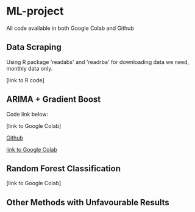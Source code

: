 # ML-project

All code available in both Google Colab and Github

## Data Scraping

Using R package 'readabs' and 'readrba' for downloading data we need, monthly data only. 

[link to R code]

## ARIMA + Gradient Boost

Code link below:

[link to Google Colab]

[Github]([https://github.com/AS2357/ML-project/blob/main/arima_boosting.ipynb])


[link to Google Colab](https://github.com/AS2357/ML-project/blob/main/arima_boosting.ipynb)


## Random Forest Classification

[link to Google Colab]

## Other Methods with Unfavourable Results

